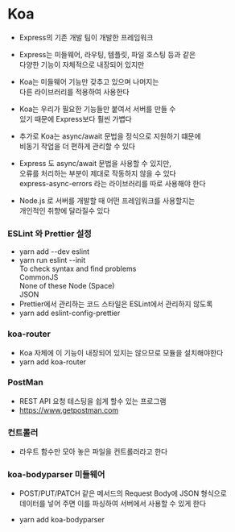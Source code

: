 # Koa

- Express의 기존 개발 팀이 개발한 프레임워크
- Express는 미들웨어, 라우팅, 템플릿, 파일 호스팅 등과 같은  
  다양한 기능이 자체적으로 내장되어 있지만
- Koa는 미들웨어 기능만 갖추고 있으며 나머지는  
  다른 라이브러리를 적용하여 사용한다
- Koa는 우리가 필요한 기능들만 붙여서 서버를 만들 수  
  있기 때문에 Express보다 훨씬 가볍다
- 추가로 Koa는 async/await 문법을 정식으로 지원하기 떄문에  
  비동기 작업을 더 편하게 관리할 수 있다
- Express 도 async/await 문법을 사용할 수 있지만,  
  오류를 처리하는 부분이 제대로 작동하지 않을 수 있다  
  express-async-errors 라는 라이브러리를 따로 사용해야 한다

- Node.js 로 서버를 개발할 때 어떤 프레임워크를 사용할지는  
  개인적인 취향에 달라질수 있다

### ESLint 와 Prettier 설정

- yarn add --dev eslint
- yarn run eslint --init  
  To check syntax and find problems  
  CommonJS  
  None of these
  Node (Space)  
  JSON
- Prettier에서 관리하는 코드 스타일은 ESLint에서 관리하지 않도록
- yarn add eslint-config-prettier

### koa-router

- Koa 자체에 이 기능이 내장되어 있지는 않으므로 모듈을 설치해야한다
- yarn add koa-router

### PostMan

- REST API 요청 테스팅을 쉽게 할수 있는 프로그램
- https://www.getpostman.com

### 컨트롤러

- 라우트 함수만 모아 놓은 파일을 컨트롤러라고 한다

### koa-bodyparser 미들웨어

- POST/PUT/PATCH 같은 메서드의 Request Body에 JSON 형식으로  
  데이터를 넣어 주면 이를 파싱하여 서버에서 사용할 수 있게 한다

- yarn add koa-bodyparser
